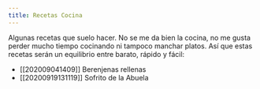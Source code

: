 ```yaml
---
title: Recetas Cocina
---
```


Algunas recetas que suelo hacer. No se me da bien la cocina, no me gusta perder mucho tiempo cocinando ni tampoco manchar platos. Así que estas recetas serán un equilibrio entre barato, rápido y fácil:

* [[202009041409]] Berenjenas rellenas
* [[20200919131119]] Sofrito de la Abuela

